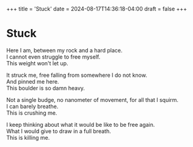 +++
title = 'Stuck'
date = 2024-08-17T14:36:18-04:00
draft = false
+++

# Stuck

Here I am, between my rock and a hard place.  
I cannot even struggle to free myself.  
This weight won't let up.

It struck me, free falling from somewhere I do not know.  
And pinned me here.  
This boulder is so damn heavy.

Not a single budge, no nanometer of movement, for all that I squirm.  
I can barely breathe.  
This is crushing me.

I keep thinking about what it would be like to be free again.  
What I would give to draw in a full breath.  
This is killing me.
